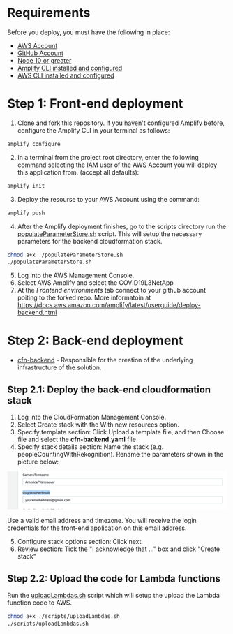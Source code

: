 # Requirements
Before you deploy, you must have the following in place:
*  [AWS Account](https://aws.amazon.com/account/) 
*  [GitHub Account](https://github.com/) 
*  [Node 10 or greater](https://nodejs.org/en/download/) 
*  [Amplify CLI installed and configured](https://aws-amplify.github.io/docs/cli-toolchain/quickstart#quickstart) 
*  [AWS CLI installed and configured](https://aws.amazon.com/cli/) 


# Step 1: Front-end deployment

1.  Clone and fork this repository.
    If you haven't configured Amplify before, configure the Amplify CLI in your terminal as follows:
```bash
amplify configure
```

2.  In a terminal from the project root directory, enter the following command selecting the IAM user of the AWS Account you will deploy this application from. (accept all defaults):

```bash
amplify init
```

3.  Deploy the resourse to your AWS Account using the command:
```bash
amplify push
```

4.  After the Amplify deployment finishes, go to the scripts directory run the [populateParameterStore.sh](../scripts/populateParameterStore.sh) script. This will setup the necessary parameters for the backend cloudformation stack.
```bash
chmod a+x ./populateParameterStore.sh 
./populateParameterStore.sh
```
5. Log into the AWS Management Console.
6. Select AWS Amplify and select the COVID19L3NetApp
7. At the *Frontend environments* tab connect to your github account poiting to the forked repo. More informatoin at https://docs.aws.amazon.com/amplify/latest/userguide/deploy-backend.html

# Step 2: Back-end deployment

* [cfn-backend](../backend/cfn-backend.yaml) - Responsible for the creation of the underlying infrastructure of the solution.

## Step 2.1: Deploy the back-end cloudformation stack

1. Log into the CloudFormation Management Console.
2. Select Create stack with the With new resources option.
3. Specify template section: Click Upload a template file, and then Choose file and select the **cfn-backend.yaml** file
4. Specify stack details section: Name the stack (e.g. peopleCountingWithRekognition). Rename the parameters shown in the picture below:

<img src="../images/deployment1.png"  width="600"/>

Use a valid email address and timezone. You will receive the login credentials for the front-end application on this
email address.

5. Configure stack options section: Click next
6. Review section: Tick the "I acknowledge that ..." box and click "Create stack"

## Step 2.2: Upload the code for Lambda functions

Run the [uploadLambdas.sh](../scripts/populateParameterStore.sh) script which will setup the upload the Lambda function code to AWS.
```bash
chmod a+x ./scripts/uploadLambdas.sh 
./scripts/uploadLambdas.sh
```